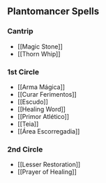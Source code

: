 ## Plantomancer Spells

### Cantrip
- [[Magic Stone]]
- [[Thorn Whip]]

### 1st Circle
- [[Arma Mágica]]
- [[Curar Ferimentos]]
- [[Escudo]]
- [[Healing Word]]
- [[Primor Atlético]]
- [[Teia]]
- [[Área Escorregadia]]

### 2nd Circle
- [[Lesser Restoration]]
- [[Prayer of Healing]]